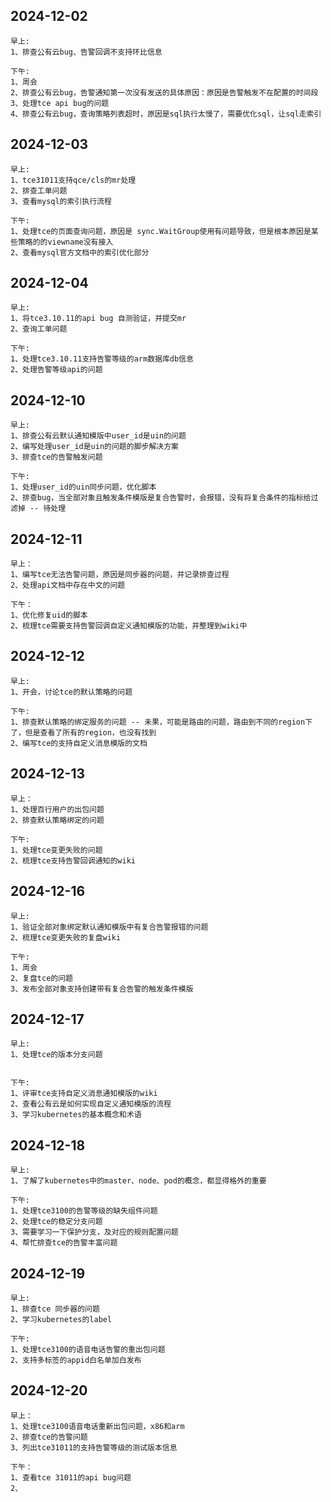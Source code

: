
## 2024-12-02

```text
早上:
1、排查公有云bug、告警回调不支持环比信息

下午:
1、周会
2、排查公有云bug，告警通知第一次没有发送的具体原因：原因是告警触发不在配置的时间段
3、处理tce api bug的问题
4、排查公有云bug，查询策略列表超时，原因是sql执行太慢了，需要优化sql，让sql走索引

```

## 2024-12-03
```text
早上:
1、tce31011支持qce/cls的mr处理
2、排查工单问题
3、查看mysql的索引执行流程

下午:
1、处理tce的页面查询问题，原因是 sync.WaitGroup使用有问题导致，但是根本原因是某些策略的的viewname没有接入
2、查看mysql官方文档中的索引优化部分
```

## 2024-12-04
```text
早上:
1、将tce3.10.11的api bug 自测验证，并提交mr
2、查询工单问题

下午:
1、处理tce3.10.11支持告警等级的arm数据库db信息
2、处理告警等级api的问题
```

## 2024-12-10
```text
早上:
1、排查公有云默认通知模版中user_id是uin的问题
2、编写处理user_id是uin的问题的脚步解决方案
3、排查tce的告警触发问题

下午:
1、处理user_id的uin同步问题，优化脚本
2、排查bug，当全部对象且触发条件模版是复合告警时，会报错，没有将复合条件的指标给过滤掉 -- 待处理
```

## 2024-12-11
```text
早上：
1、编写tce无法告警问题，原因是同步器的问题，并记录排查过程
2、处理api文档中存在中文的问题

下午：
1、优化修复uid的脚本
2、梳理tce需要支持告警回调自定义通知模版的功能，并整理到wiki中
```

## 2024-12-12
```text
早上:
1、开会，讨论tce的默认策略的问题

下午:
1、排查默认策略的绑定服务的问题 -- 未果，可能是路由的问题，路由到不同的region下了，但是查看了所有的region，也没有找到
2、编写tce的支持自定义消息模版的文档
```


## 2024-12-13
```text
早上：
1、处理百行用户的出包问题
2、排查默认策略绑定的问题

下午:
1、处理tce变更失败的问题
2、梳理tce支持告警回调通知的wiki
```

## 2024-12-16
```text
早上:
1、验证全部对象绑定默认通知模版中有复合告警报错的问题
2、梳理tce变更失败的复盘wiki

下午:
1、周会
2、复盘tce的问题
3、发布全部对象支持创建带有复合告警的触发条件模版
```

## 2024-12-17
```text
早上:
1、处理tce的版本分支问题


下午:
1、评审tce支持自定义消息通知模版的wiki
2、查看公有云是如何实现自定义通知模版的流程
3、学习kubernetes的基本概念和术语
```

## 2024-12-18
```text
早上:
1、了解了kubernetes中的master、node、pod的概念，都显得格外的重要

下午:
1、处理tce3100的告警等级的缺失组件问题
2、处理tce的稳定分支问题
3、需要学习一下保护分支，及对应的规则配置问题
4、帮忙排查tce的告警丰富问题
```

## 2024-12-19
```text
早上:
1、排查tce 同步器的问题
2、学习kubernetes的label

下午:
1、处理tce3100的语音电话告警的重出包问题
2、支持多标签的appid白名单加白发布
```

## 2024-12-20
```text
早上：
1、处理tce3100语音电话重新出包问题，x86和arm
2、排查tce的告警问题
3、列出tce31011的支持告警等级的测试版本信息

下午：
1、查看tce 31011的api bug问题
2、

```